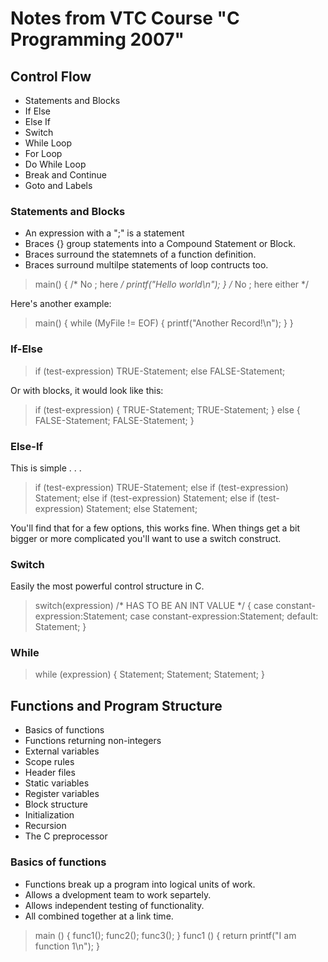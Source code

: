 Notes from VTC Course "C Programming 2007"
==========================================

Control Flow
------------
+ Statements and Blocks
+ If Else
+ Else If
+ Switch
+ While Loop
+ For Loop
+ Do While Loop
+ Break and Continue
+ Goto and Labels

### Statements and Blocks
+ An expression with a ";" is a statement
+ Braces {} group statements into a Compound Statement or Block.
+ Braces surround the statemnets of a function definition.
+ Braces surround multilpe statements of loop contructs too.

> main()
> {                         /* No ; here */
>    printf("Hello world\n");
> }                         /* No ; here either */

Here's another example:

> main()
> {
>    while (MyFile != EOF)
>    {
>        printf("Another Record!\n");
>    }
> }

### If-Else

> if (test-expression)
>    TRUE-Statement;
> else
>    FALSE-Statement;

Or with blocks, it would look like this:

> if (test-expression)
> {
>      TRUE-Statement;
>      TRUE-Statement;
> }
> else
> {
>      FALSE-Statement;
>      FALSE-Statement;
> }

### Else-If

This is simple . . .

> if (test-expression)
>    TRUE-Statement;
> else if (test-expression)
>    Statement;
> else if (test-expression)
>    Statement;
> else if (test-expression)
>    Statement;
> else
>    Statement;

You'll find that for a few options, this works fine. When things get a bit bigger or more complicated you'll want to use a switch construct.

### Switch

Easily the most powerful control structure in C.

> switch(expression)  /* HAS TO BE AN INT VALUE */
> {
>     case constant-expression:Statement;
>     case constant-expression:Statement;
>     default: Statement;
> }

### While

> while (expression)
> {
>     Statement;
>     Statement;
>     Statement;
> }


Functions and Program Structure
-------------------------------
+ Basics of functions
+ Functions returning non-integers
+ External variables
+ Scope rules
+ Header files
+ Static variables
+ Register variables
+ Block structure
+ Initialization
+ Recursion
+ The C preprocessor

### Basics of functions
+ Functions break up a program into logical units of work.
+ Allows a dvelopment team to work separtely.
+ Allows independent testing of functionality.
+ All combined together at a link time.

> main () {
>    func1();
>    func2();
>    func3();
> }
> func1 () {
>    return printf("I am function 1\n");
> }

